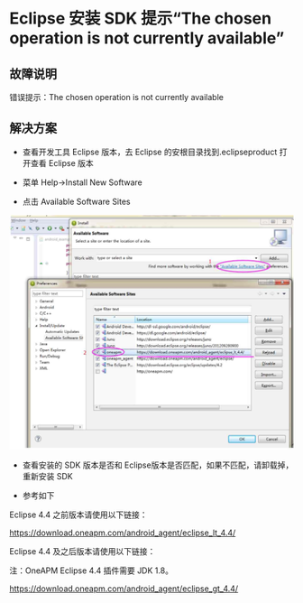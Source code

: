 # Eclipse 安装 SDK 提示“The chosen operation is not currently available”

## 故障说明

错误提示：The chosen operation is not currently available 

## 解决方案

* 查看开发工具 Eclipse 版本，去 Eclipse 的安根目录找到.eclipseproduct 打开查看 Eclipse 版本 

* 菜单 Help->Install New Software

* 点击 Available Software Sites

![](1S.jpeg)
* 查看安装的 SDK 版本是否和 Eclipse版本是否匹配，如果不匹配，请卸载掉，重新安装 SDK

* 参考如下

Eclipse 4.4 之前版本请使用以下链接：

https://download.oneapm.com/android_agent/eclipse_lt_4.4/

Eclipse 4.4 及之后版本请使用以下链接：

注：OneAPM Eclipse 4.4 插件需要 JDK 1.8。

https://download.oneapm.com/android_agent/eclipse_gt_4.4/